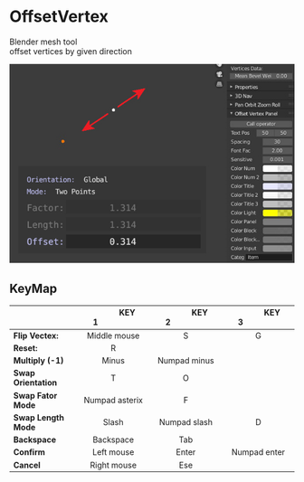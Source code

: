 # OffsetVertex
Blender mesh tool  
offset vertices by given direction

![image](https://github.com/Iiispace/OffsetVertex/blob/main/img/offsetvertex.jpg)

## KeyMap
|    |        KEY 1         |        KEY 2         |        KEY 3         |
|----------------------|:-----------------------------:|:-----------------------------:|:-----------------------------:|
| **Flip Vectex:**     | Middle mouse                | S | G |
| **Reset:**           | R | | |
| **Multiply (-1)** | Minus | Numpad minus | |
| **Swap Orientation** | T | O | |
| **Swap Fator Mode** | Numpad asterix | F | |
| **Swap Length Mode** | Slash | Numpad slash | D |
| **Backspace** | Backspace | Tab | |
| **Confirm** | Left mouse | Enter | Numpad enter |
| **Cancel** | Right mouse | Ese | |

